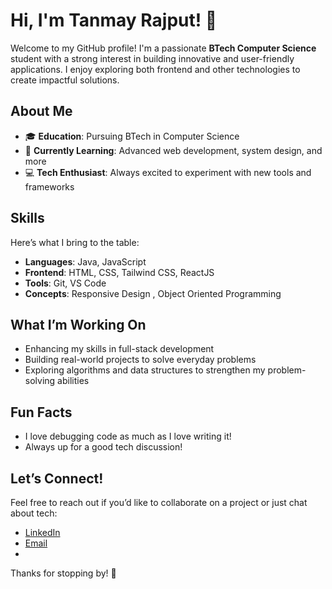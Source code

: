 # Hi, I'm Tanmay Rajput! 👋

Welcome to my GitHub profile! I'm a passionate **BTech Computer Science** student with a strong interest in building innovative and user-friendly applications. I enjoy exploring both frontend and other technologies to create impactful solutions.

## About Me
- 🎓 **Education**: Pursuing BTech in Computer Science  
- 🌱 **Currently Learning**: Advanced web development, system design, and more  
- 💻 **Tech Enthusiast**: Always excited to experiment with new tools and frameworks  

## Skills
Here’s what I bring to the table:  
- **Languages**: Java, JavaScript  
- **Frontend**: HTML, CSS, Tailwind CSS, ReactJS  
- **Tools**: Git, VS Code
- **Concepts**: Responsive Design , Object Oriented Programming  

## What I’m Working On
- Enhancing my skills in full-stack development  
- Building real-world projects to solve everyday problems  
- Exploring algorithms and data structures to strengthen my problem-solving abilities  

## Fun Facts
- I love debugging code as much as I love writing it!  
- Always up for a good tech discussion!  

## Let’s Connect!
Feel free to reach out if you’d like to collaborate on a project or just chat about tech:  
- [LinkedIn](https://www.linkedin.com/in/tanmay-rajput1/)  
- [Email](developer3305@gmail.com)
- 
Thanks for stopping by! 🚀
